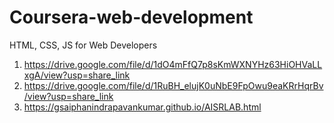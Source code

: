 # Coursera-web-development
HTML, CSS, JS for Web Developers
1. https://drive.google.com/file/d/1dO4mFfQ7p8sKmWXNYHz63HiOHVaLLxgA/view?usp=share_link
2. https://drive.google.com/file/d/1RuBH_elujK0uNbE9FpOwu9eaKRrHqrBv/view?usp=share_link
3. https://gsaiphanindrapavankumar.github.io/AISRLAB.html
